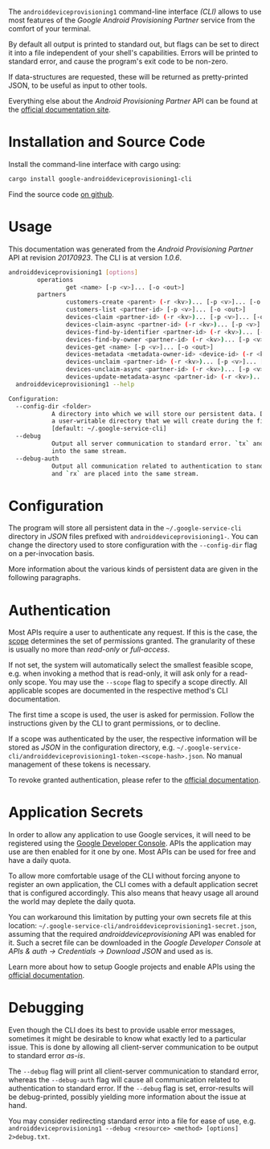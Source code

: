 <!---
DO NOT EDIT !
This file was generated automatically from 'src/mako/cli/README.md.mako'
DO NOT EDIT !
-->
The `androiddeviceprovisioning1` command-line interface *(CLI)* allows to use most features of the *Google Android Provisioning Partner* service from the comfort of your terminal.

By default all output is printed to standard out, but flags can be set to direct it into a file independent of your shell's
capabilities. Errors will be printed to standard error, and cause the program's exit code to be non-zero.

If data-structures are requested, these will be returned as pretty-printed JSON, to be useful as input to other tools.

Everything else about the *Android Provisioning Partner* API can be found at the
[official documentation site](https://developers.google.com/zero-touch/).

# Installation and Source Code

Install the command-line interface with cargo using:

```bash
cargo install google-androiddeviceprovisioning1-cli
```

Find the source code [on github](https://github.com/Byron/google-apis-rs/tree/master/gen/androiddeviceprovisioning1-cli).

# Usage

This documentation was generated from the *Android Provisioning Partner* API at revision *20170923*. The CLI is at version *1.0.6*.

```bash
androiddeviceprovisioning1 [options]
        operations
                get <name> [-p <v>]... [-o <out>]
        partners
                customers-create <parent> (-r <kv>)... [-p <v>]... [-o <out>]
                customers-list <partner-id> [-p <v>]... [-o <out>]
                devices-claim <partner-id> (-r <kv>)... [-p <v>]... [-o <out>]
                devices-claim-async <partner-id> (-r <kv>)... [-p <v>]... [-o <out>]
                devices-find-by-identifier <partner-id> (-r <kv>)... [-p <v>]... [-o <out>]
                devices-find-by-owner <partner-id> (-r <kv>)... [-p <v>]... [-o <out>]
                devices-get <name> [-p <v>]... [-o <out>]
                devices-metadata <metadata-owner-id> <device-id> (-r <kv>)... [-p <v>]... [-o <out>]
                devices-unclaim <partner-id> (-r <kv>)... [-p <v>]... [-o <out>]
                devices-unclaim-async <partner-id> (-r <kv>)... [-p <v>]... [-o <out>]
                devices-update-metadata-async <partner-id> (-r <kv>)... [-p <v>]... [-o <out>]
  androiddeviceprovisioning1 --help

Configuration:
  --config-dir <folder>
            A directory into which we will store our persistent data. Defaults to
            a user-writable directory that we will create during the first invocation.
            [default: ~/.google-service-cli]
  --debug
            Output all server communication to standard error. `tx` and `rx` are placed
            into the same stream.
  --debug-auth
            Output all communication related to authentication to standard error. `tx`
            and `rx` are placed into the same stream.

```

# Configuration

The program will store all persistent data in the `~/.google-service-cli` directory in *JSON* files prefixed with `androiddeviceprovisioning1-`.  You can change the directory used to store configuration with the `--config-dir` flag on a per-invocation basis.

More information about the various kinds of persistent data are given in the following paragraphs.

# Authentication

Most APIs require a user to authenticate any request. If this is the case, the [scope][scopes] determines the 
set of permissions granted. The granularity of these is usually no more than *read-only* or *full-access*.

If not set, the system will automatically select the smallest feasible scope, e.g. when invoking a
method that is read-only, it will ask only for a read-only scope. 
You may use the `--scope` flag to specify a scope directly. 
All applicable scopes are documented in the respective method's CLI documentation.

The first time a scope is used, the user is asked for permission. Follow the instructions given 
by the CLI to grant permissions, or to decline.

If a scope was authenticated by the user, the respective information will be stored as *JSON* in the configuration
directory, e.g. `~/.google-service-cli/androiddeviceprovisioning1-token-<scope-hash>.json`. No manual management of these tokens
is necessary.

To revoke granted authentication, please refer to the [official documentation][revoke-access].

# Application Secrets

In order to allow any application to use Google services, it will need to be registered using the 
[Google Developer Console][google-dev-console]. APIs the application may use are then enabled for it
one by one. Most APIs can be used for free and have a daily quota.

To allow more comfortable usage of the CLI without forcing anyone to register an own application, the CLI
comes with a default application secret that is configured accordingly. This also means that heavy usage
all around the world may deplete the daily quota.

You can workaround this limitation by putting your own secrets file at this location: 
`~/.google-service-cli/androiddeviceprovisioning1-secret.json`, assuming that the required *androiddeviceprovisioning* API 
was enabled for it. Such a secret file can be downloaded in the *Google Developer Console* at 
*APIs & auth -> Credentials -> Download JSON* and used as is.

Learn more about how to setup Google projects and enable APIs using the [official documentation][google-project-new].


# Debugging

Even though the CLI does its best to provide usable error messages, sometimes it might be desirable to know
what exactly led to a particular issue. This is done by allowing all client-server communication to be 
output to standard error *as-is*.

The `--debug` flag will print all client-server communication to standard error, whereas the `--debug-auth` flag
will cause all communication related to authentication to standard error.
If the `--debug` flag is set, error-results will be debug-printed, possibly yielding more information about the 
issue at hand.

You may consider redirecting standard error into a file for ease of use, e.g. `androiddeviceprovisioning1 --debug <resource> <method> [options] 2>debug.txt`.


[scopes]: https://developers.google.com/+/api/oauth#scopes
[revoke-access]: http://webapps.stackexchange.com/a/30849
[google-dev-console]: https://console.developers.google.com/
[google-project-new]: https://developers.google.com/console/help/new/